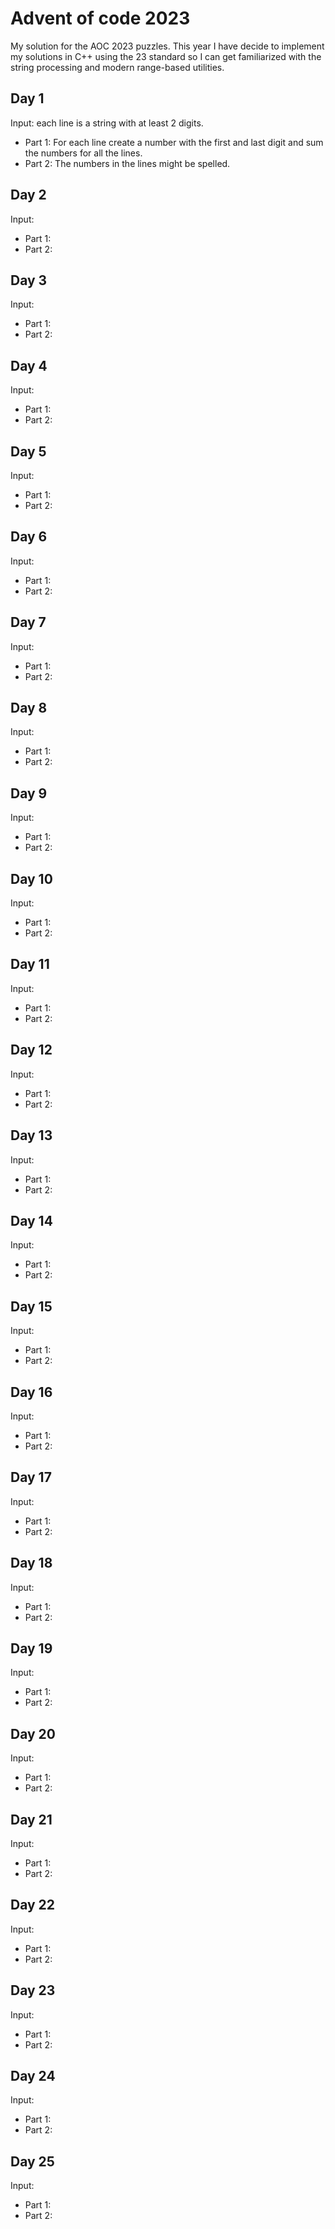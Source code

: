 # Advent of code 2023

My solution for the AOC 2023 puzzles. This year I have decide to implement my
solutions in C++ using the 23 standard so I can get familiarized with the string
processing and modern range-based utilities.

## Day 1

Input: each line is a string with at least 2 digits.

- Part 1: For each line create a number with the first and last digit and sum
  the numbers for all the lines.
- Part 2: The numbers in the lines might be spelled.

## Day 2

Input:

- Part 1:
- Part 2:

## Day 3

Input:

- Part 1:
- Part 2:

## Day 4

Input:

- Part 1:
- Part 2:

## Day 5

Input:

- Part 1:
- Part 2:

## Day 6

Input:

- Part 1:
- Part 2:

## Day 7

Input:

- Part 1:
- Part 2:

## Day 8

Input:

- Part 1:
- Part 2:

## Day 9

Input:

- Part 1:
- Part 2:

## Day 10

Input:

- Part 1:
- Part 2:

## Day 11

Input:

- Part 1:
- Part 2:

## Day 12

Input:

- Part 1:
- Part 2:

## Day 13

Input:

- Part 1:
- Part 2:

## Day 14

Input:

- Part 1:
- Part 2:

## Day 15

Input:

- Part 1:
- Part 2:

## Day 16

Input:

- Part 1:
- Part 2:

## Day 17

Input:

- Part 1:
- Part 2:

## Day 18

Input:

- Part 1:
- Part 2:

## Day 19

Input:

- Part 1:
- Part 2:

## Day 20

Input:

- Part 1:
- Part 2:

## Day 21

Input:

- Part 1:
- Part 2:

## Day 22

Input:

- Part 1:
- Part 2:

## Day 23

Input:

- Part 1:
- Part 2:

## Day 24

Input:

- Part 1:
- Part 2:

## Day 25

Input:

- Part 1:
- Part 2:

